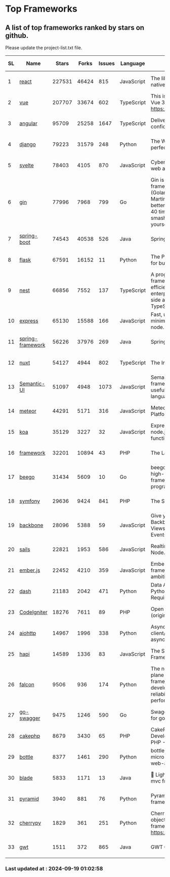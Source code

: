 # Top Frameworks
## A list of top frameworks ranked by stars on github.  
Please update the project-list.txt file.

| SL| Name  | Stars| Forks| Issues | Language | Description | Last Commit |
| --| ------| -----| ---- | ------ | -------- | ----------- | ----------- |
| 1 | [react](https://github.com/facebook/react) | 227531 | 46424 | 815 | JavaScript | The library for web and native user interfaces. | 2024-09-18 21:44:55 |
| 2 | [vue](https://github.com/vuejs/vue) | 207707 | 33674 | 602 | TypeScript | This is the repo for Vue 2. For Vue 3, go to https://github.com/vuejs/core | 2024-06-14 12:52:12 |
| 3 | [angular](https://github.com/angular/angular) | 95709 | 25258 | 1647 | TypeScript | Deliver web apps with confidence 🚀 | 2024-09-18 21:52:25 |
| 4 | [django](https://github.com/django/django) | 79223 | 31579 | 248 | Python | The Web framework for perfectionists with deadlines. | 2024-09-18 14:45:53 |
| 5 | [svelte](https://github.com/sveltejs/svelte) | 78403 | 4105 | 870 | JavaScript | Cybernetically enhanced web apps | 2024-09-18 21:46:32 |
| 6 | [gin](https://github.com/gin-gonic/gin) | 77996 | 7968 | 799 | Go | Gin is a HTTP web framework written in Go (Golang). It features a Martini-like API with much better performance -- up to 40 times faster. If you need smashing performance, get yourself some Gin. | 2024-09-15 00:58:59 |
| 7 | [spring-boot](https://github.com/spring-projects/spring-boot) | 74543 | 40538 | 526 | Java | Spring Boot | 2024-09-18 18:09:54 |
| 8 | [flask](https://github.com/pallets/flask) | 67591 | 16152 | 11 | Python | The Python micro framework for building web applications. | 2024-09-01 16:04:14 |
| 9 | [nest](https://github.com/nestjs/nest) | 66856 | 7552 | 137 | TypeScript | A progressive Node.js framework for building efficient, scalable, and enterprise-grade server-side applications with TypeScript/JavaScript 🚀 | 2024-09-18 12:26:40 |
| 10 | [express](https://github.com/expressjs/express) | 65130 | 15588 | 166 | JavaScript | Fast, unopinionated, minimalist web framework for node. | 2024-09-10 04:37:22 |
| 11 | [spring-framework](https://github.com/spring-projects/spring-framework) | 56226 | 37976 | 269 | Java | Spring Framework | 2024-09-18 15:10:06 |
| 12 | [nuxt](https://github.com/nuxt/nuxt) | 54127 | 4944 | 802 | TypeScript | The Intuitive Vue Framework. | 2024-09-18 19:53:48 |
| 13 | [Semantic-UI](https://github.com/Semantic-Org/Semantic-UI) | 51097 | 4948 | 1073 | JavaScript | Semantic is a UI component framework based around useful principles from natural language. | 2023-01-11 17:05:32 |
| 14 | [meteor](https://github.com/meteor/meteor) | 44291 | 5171 | 316 | JavaScript | Meteor, the JavaScript App Platform | 2024-09-18 20:51:07 |
| 15 | [koa](https://github.com/koajs/koa) | 35129 | 3227 | 32 | JavaScript | Expressive middleware for node.js using ES2017 async functions | 2024-08-31 18:23:31 |
| 16 | [framework](https://github.com/laravel/framework) | 32201 | 10894 | 43 | PHP | The Laravel Framework. | 2024-09-18 17:55:39 |
| 17 | [beego](https://github.com/beego/beego) | 31434 | 5609 | 10 | Go | beego is an open-source, high-performance web framework for the Go programming language. | 2024-09-02 06:14:33 |
| 18 | [symfony](https://github.com/symfony/symfony) | 29636 | 9424 | 841 | PHP | The Symfony PHP framework | 2024-09-18 16:07:44 |
| 19 | [backbone](https://github.com/jashkenas/backbone) | 28096 | 5388 | 59 | JavaScript | Give your JS App some Backbone with Models, Views, Collections, and Events | 2024-09-02 12:55:04 |
| 20 | [sails](https://github.com/balderdashy/sails) | 22821 | 1953 | 586 | JavaScript | Realtime MVC Framework for Node.js | 2024-09-17 15:56:43 |
| 21 | [ember.js](https://github.com/emberjs/ember.js) | 22452 | 4210 | 359 | JavaScript | Ember.js - A JavaScript framework for creating ambitious web applications | 2024-09-16 18:41:27 |
| 22 | [dash](https://github.com/plotly/dash) | 21183 | 2042 | 471 | Python | Data Apps & Dashboards for Python. No JavaScript Required. | 2024-09-18 13:02:39 |
| 23 | [CodeIgniter](https://github.com/bcit-ci/CodeIgniter) | 18276 | 7611 | 89 | PHP | Open Source PHP Framework (originally from EllisLab) | 2024-03-20 03:51:42 |
| 24 | [aiohttp](https://github.com/aio-libs/aiohttp) | 14967 | 1996 | 338 | Python | Asynchronous HTTP client/server framework for asyncio and Python | 2024-09-18 16:47:00 |
| 25 | [hapi](https://github.com/hapijs/hapi) | 14589 | 1336 | 83 | JavaScript | The Simple, Secure Framework Developers Trust | 2024-07-04 00:48:01 |
| 26 | [falcon](https://github.com/falconry/falcon) | 9506 | 936 | 174 | Python | The no-magic web data plane API and microservices framework for Python developers, with a focus on reliability, correctness, and performance at scale. | 2024-09-17 21:15:57 |
| 27 | [go-swagger](https://github.com/go-swagger/go-swagger) | 9475 | 1246 | 590 | Go | Swagger 2.0 implementation for go | 2024-05-13 17:21:38 |
| 28 | [cakephp](https://github.com/cakephp/cakephp) | 8679 | 3430 | 65 | PHP | CakePHP: The Rapid Development Framework for PHP - Official Repository | 2024-09-18 20:02:24 |
| 29 | [bottle](https://github.com/bottlepy/bottle) | 8377 | 1461 | 290 | Python | bottle.py is a fast and simple micro-framework for python web-applications. | 2024-09-16 20:02:44 |
| 30 | [blade](https://github.com/lets-blade/blade) | 5833 | 1171 | 13 | Java | :rocket: Lightning fast and elegant mvc framework for Java8 | 2024-06-17 01:05:35 |
| 31 | [pyramid](https://github.com/Pylons/pyramid) | 3940 | 881 | 76 | Python | Pyramid - A Python web framework | 2024-06-10 16:09:42 |
| 32 | [cherrypy](https://github.com/cherrypy/cherrypy) | 1829 | 361 | 251 | Python | CherryPy is a pythonic, object-oriented HTTP framework.      https://cherrypy.dev | 2024-08-31 10:29:14 |
| 33 | [gwt](https://github.com/gwtproject/gwt) | 1511 | 372 | 865 | Java | GWT Open Source Project | 2024-09-12 11:42:19 |

### Last updated at : 2024-09-19 01:02:58
